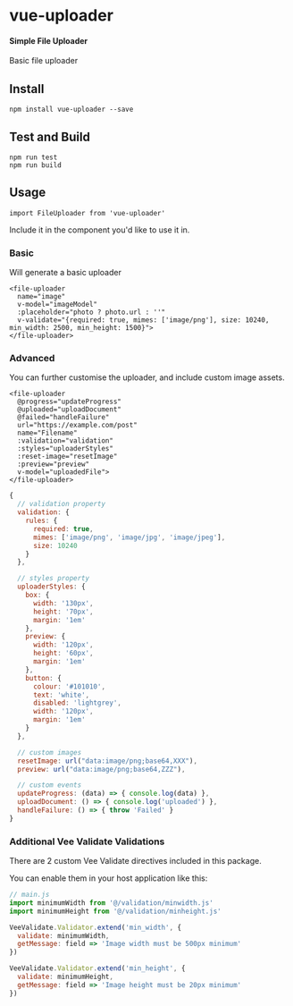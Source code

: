 # vue-uploader

#### Simple File Uploader

Basic file uploader

## Install

```
npm install vue-uploader --save
```

## Test and Build

```
npm run test
npm run build
```

## Usage

```
import FileUploader from 'vue-uploader'
```

Include it in the component you'd like to use it in.

### Basic

Will generate a basic uploader

```vue
<file-uploader
  name="image"
  v-model="imageModel"
  :placeholder="photo ? photo.url : ''"
  v-validate="{required: true, mimes: ['image/png'], size: 10240, min_width: 2500, min_height: 1500}">
</file-uploader>
```

### Advanced

You can further customise the uploader, and include custom image
assets.

```vue
<file-uploader
  @progress="updateProgress"
  @uploaded="uploadDocument"
  @failed="handleFailure"
  url="https://example.com/post"
  name="Filename"
  :validation="validation"
  :styles="uploaderStyles"
  :reset-image="resetImage"
  :preview="preview"
  v-model="uploadedFile">
</file-uploader>
```

```js
{
  // validation property
  validation: {
    rules: {
      required: true,
      mimes: ['image/png', 'image/jpg', 'image/jpeg'],
      size: 10240
    }
  },

  // styles property
  uploaderStyles: {
    box: {
      width: '130px',
      height: '70px',
      margin: '1em'
    },
    preview: {
      width: '120px',
      height: '60px',
      margin: '1em'
    },
    button: {
      colour: '#101010',
      text: 'white',
      disabled: 'lightgrey',
      width: '120px',
      margin: '1em'
    }
  },

  // custom images
  resetImage: url("data:image/png;base64,XXX"),
  preview: url("data:image/png;base64,ZZZ"),

  // custom events
  updateProgress: (data) => { console.log(data) },
  uploadDocument: () => { console.log('uploaded') },
  handleFailure: () => { throw 'Failed' }
}
```

### Additional Vee Validate Validations

There are 2 custom Vee Validate directives included in this package.

You can enable them in your host application like this:

```js
// main.js
import minimumWidth from '@/validation/minwidth.js'
import minimumHeight from '@/validation/minheight.js'

VeeValidate.Validator.extend('min_width', {
  validate: minimumWidth,
  getMessage: field => 'Image width must be 500px minimum'
})

VeeValidate.Validator.extend('min_height', {
  validate: minimumHeight,
  getMessage: field => 'Image height must be 20px minimum'
})
```

